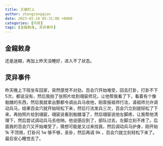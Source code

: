 ```yaml
---
title: 又被盯上
author: zhangzangqian
date: 2023-02-10 05:31:00 +0800
categories: [内炼]
tags: [金龍敕身, 灵异事件]
---
```


## 金龍敕身

还是迷糊，再加上昨天没睡好，进入不了状态。

## 灵异事件

昨天晚上下班坐车回家，突然感觉不对劲，百会穴开始难受，回去打卦，打卦不下5次，都说没有，然后我拍了张照片给到翊宸师兄，让他帮我看了下，看着有个像骷髅的东西，然后我就拿出酆都令调出兵马收他，刚禀报祖师行法，请祖师允许调动兵马，结果百会穴就开始轻松下来，然后行法发兵三次，百会穴立刻就轻松了下来，再拍照片给到翊宸，翊宸说看到骷髅溜了，然后翊宸说他左脚疼，让我帮他清理下，然后尝试调动兵马去他呐，他说感应到了，部队过去，左脚立刻不疼了。后面我的百会穴又开始难受了，猜想可能是又过来找我，然后调动兵马护身，刚开始 1k 不顶用，打卦问 1w 够不够，圣卦，然后再调 9k ，百会穴就立刻轻松下来了。最后安心睡觉去了。